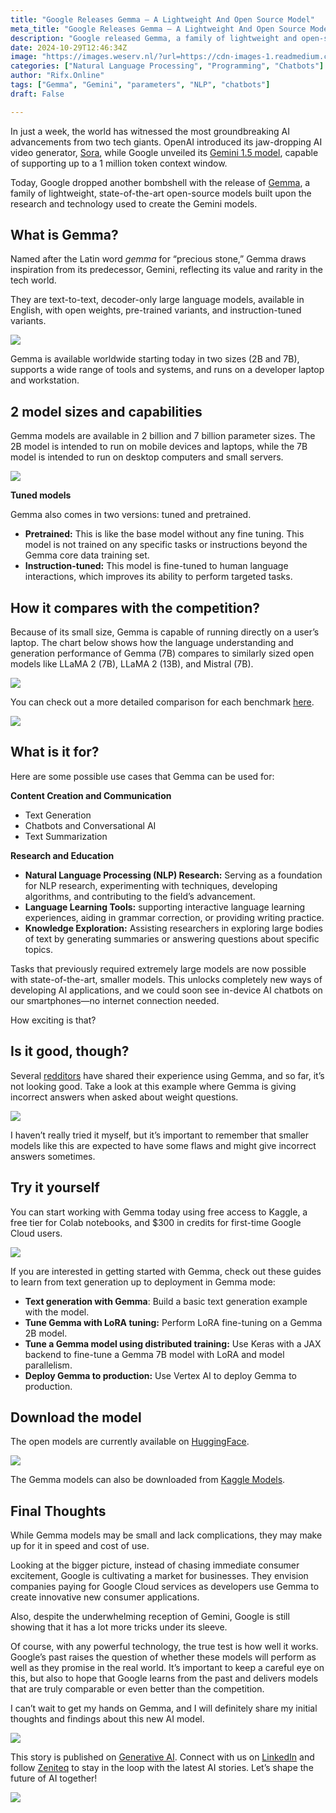 ```yaml
---
title: "Google Releases Gemma — A Lightweight And Open Source Model"
meta_title: "Google Releases Gemma — A Lightweight And Open Source Model"
description: "Google released Gemma, a family of lightweight and open-source models built upon the research and technology used to create the Gemini…"
date: 2024-10-29T12:46:34Z
image: "https://images.weserv.nl/?url=https://cdn-images-1.readmedium.com/v2/resize:fit:800/1*G7XbkhsCwillpje7AvETjQ.jpeg"
categories: ["Natural Language Processing", "Programming", "Chatbots"]
author: "Rifx.Online"
tags: ["Gemma", "Gemini", "parameters", "NLP", "chatbots"]
draft: False

---
```







In just a week, the world has witnessed the most groundbreaking AI advancements from two tech giants. OpenAI introduced its jaw\-dropping AI video generator, [Sora](https://readmedium.com/3d16381f3bf5), while Google unveiled its [Gemini 1\.5 model](https://generativeai.pub/google-releases-gemini-1-5-with-1m-context-window-44ed4a2ea319), capable of supporting up to a 1 million token context window.

Today, Google dropped another bombshell with the release of [Gemma](https://ai.google.dev/gemma/?utm_source=keyword&utm_medium=referral&utm_campaign=gemma_cta&utm_content), a family of lightweight, state\-of\-the\-art open\-source models built upon the research and technology used to create the Gemini models.


## What is Gemma?

Named after the Latin word *gemma* for “precious stone,” Gemma draws inspiration from its predecessor, Gemini, reflecting its value and rarity in the tech world.

They are text\-to\-text, decoder\-only large language models, available in English, with open weights, pre\-trained variants, and instruction\-tuned variants.

![](https://images.weserv.nl/?url=https://cdn-images-1.readmedium.com/v2/resize:fit:800/1*Fu2ryJMunebq5c0dD-opZQ.png)

Gemma is available worldwide starting today in two sizes (2B and 7B), supports a wide range of tools and systems, and runs on a developer laptop and workstation.


## 2 model sizes and capabilities

Gemma models are available in 2 billion and 7 billion parameter sizes. The 2B model is intended to run on mobile devices and laptops, while the 7B model is intended to run on desktop computers and small servers.

![](https://images.weserv.nl/?url=https://cdn-images-1.readmedium.com/v2/resize:fit:800/1*sH9jaz1RvtKeJ5yjfyOL5Q.png)

**Tuned models**

Gemma also comes in two versions: tuned and pretrained.

* **Pretrained:** This is like the base model without any fine tuning. This model is not trained on any specific tasks or instructions beyond the Gemma core data training set.
* **Instruction\-tuned:** This model is fine\-tuned to human language interactions, which improves its ability to perform targeted tasks.


## How it compares with the competition?

Because of its small size, Gemma is capable of running directly on a user’s laptop. The chart below shows how the language understanding and generation performance of Gemma (7B) compares to similarly sized open models like LLaMA 2 (7B), LLaMA 2 (13B), and Mistral (7B).

![](https://images.weserv.nl/?url=https://cdn-images-1.readmedium.com/v2/resize:fit:800/1*QxjZALUAIDiS_T66EpOu-g.png)

You can check out a more detailed comparison for each benchmark [here](https://ai.google.dev/gemma/?utm_source=keyword&utm_medium=referral&utm_campaign=gemma_cta&utm_content).

![](https://images.weserv.nl/?url=https://cdn-images-1.readmedium.com/v2/resize:fit:800/1*Fc8Fk0Dgh2VFU_VLhpcs6Q.png)


## What is it for?

Here are some possible use cases that Gemma can be used for:

**Content Creation and Communication**

* Text Generation
* Chatbots and Conversational AI
* Text Summarization

**Research and Education**

* **Natural Language Processing (NLP) Research:** Serving as a foundation for NLP research, experimenting with techniques, developing algorithms, and contributing to the field’s advancement.
* **Language Learning Tools:** supporting interactive language learning experiences, aiding in grammar correction, or providing writing practice.
* **Knowledge Exploration:** Assisting researchers in exploring large bodies of text by generating summaries or answering questions about specific topics.

Tasks that previously required extremely large models are now possible with state\-of\-the\-art, smaller models. This unlocks completely new ways of developing AI applications, and we could soon see in\-device AI chatbots on our smartphones—no internet connection needed.

How exciting is that?


## Is it good, though?

Several [redditors](https://www.reddit.com/r/LocalLLaMA/comments/1awbqwd/gemma_7b_the_latest_opensource_model_from_google/) have shared their experience using Gemma, and so far, it’s not looking good. Take a look at this example where Gemma is giving incorrect answers when asked about weight questions.

![](https://images.weserv.nl/?url=https://cdn-images-1.readmedium.com/v2/resize:fit:800/0*Sdaiaqcuz7qbftG1)

I haven’t really tried it myself, but it’s important to remember that smaller models like this are expected to have some flaws and might give incorrect answers sometimes.


## Try it yourself

You can start working with Gemma today using free access to Kaggle, a free tier for Colab notebooks, and $300 in credits for first\-time Google Cloud users.

![](https://images.weserv.nl/?url=https://cdn-images-1.readmedium.com/v2/resize:fit:800/1*BrvLnczy724TPrsk-uFJCw.png)

If you are interested in getting started with Gemma, check out these guides to learn from text generation up to deployment in Gemma mode:

* **Text generation with Gemma**: Build a basic text generation example with the model.
* **Tune Gemma with LoRA tuning:** Perform LoRA fine\-tuning on a Gemma 2B model.
* **Tune a Gemma model using distributed training:** Use Keras with a JAX backend to fine\-tune a Gemma 7B model with LoRA and model parallelism.
* **Deploy Gemma to production:** Use Vertex AI to deploy Gemma to production.


## Download the model

The open models are currently available on [HuggingFace](https://huggingface.co/models?other=gemma&sort=trending&search=google).

![](https://images.weserv.nl/?url=https://cdn-images-1.readmedium.com/v2/resize:fit:800/1*mJRzGhO1sUxPL4_3YjpNGA.png)

The Gemma models can also be downloaded from [Kaggle Models](https://www.kaggle.com/models/google/gemma).


## Final Thoughts

While Gemma models may be small and lack complications, they may make up for it in speed and cost of use.

Looking at the bigger picture, instead of chasing immediate consumer excitement, Google is cultivating a market for businesses. They envision companies paying for Google Cloud services as developers use Gemma to create innovative new consumer applications.

Also, despite the underwhelming reception of Gemini, Google is still showing that it has a lot more tricks under its sleeve.

Of course, with any powerful technology, the true test is how well it works. Google’s past raises the question of whether these models will perform as well as they promise in the real world. It’s important to keep a careful eye on this, but also to hope that Google learns from the past and delivers models that are truly comparable or even better than the competition.

I can’t wait to get my hands on Gemma, and I will definitely share my initial thoughts and findings about this new AI model.

![](https://images.weserv.nl/?url=https://cdn-images-1.readmedium.com/v2/resize:fit:800/0*8BDnUV9iQisOyeN3.png)

This story is published on [Generative AI](https://generativeai.pub/). Connect with us on [LinkedIn](https://www.linkedin.com/company/generative-ai-publication) and follow [Zeniteq](https://www.zeniteq.com/) to stay in the loop with the latest AI stories. Let’s shape the future of AI together!

![](https://images.weserv.nl/?url=https://cdn-images-1.readmedium.com/v2/resize:fit:800/0*JeeoUhaBYUJGr0Xq.png)


